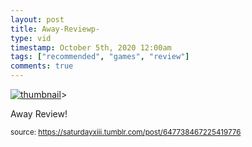 ```yaml
---
layout: post
title: Away-Reviewp-
type: vid
timestamp: October 5th, 2020 12:00am
tags: ["recommended", "games", "review"]
comments: true
---
```

[![thumbnail](http://i3.ytimg.com/vi/beF1Tv5BIeI/hqdefault.jpg)](https://www.youtube.com/watch?v=beF1Tv5BIeI)>
    
Away Review!
 
  
<small>source: https://saturdayxiii.tumblr.com/post/647738467225419776</small>